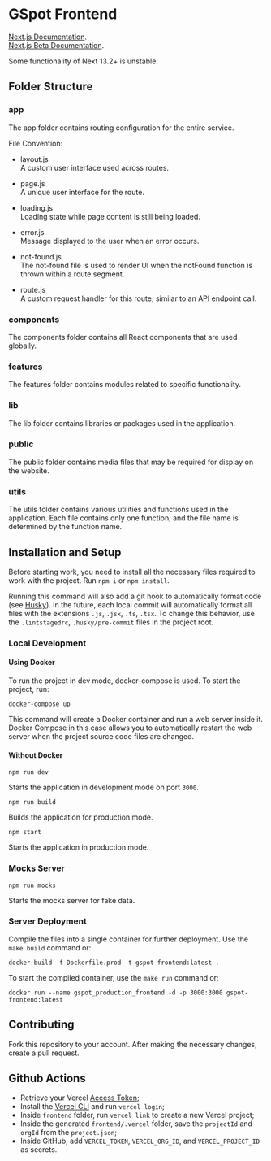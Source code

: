 # GSpot Frontend

[Next.js Documentation](https://nextjs.org/docs/getting-started).  
[Next.js Beta Documentation](https://beta.nextjs.org/docs/getting-started).  

Some functionality of Next 13.2+ is unstable.

## Folder Structure
### app
The app folder contains routing configuration for the entire service.

File Convention:

- layout.js  
A custom user interface used across routes.

- page.js  
A unique user interface for the route.

- loading.js  
Loading state while page content is still being loaded.

- error.js  
Message displayed to the user when an error occurs.

- not-found.js  
The not-found file is used to render UI when the notFound function is thrown within a route segment.

- route.js  
A custom request handler for this route, similar to an API endpoint call.

### components
The components folder contains all React components that are used globally.

### features
The features folder contains modules related to specific functionality.

### lib
The lib folder contains libraries or packages used in the application.

### public
The public folder contains media files that may be required for display on the website.

### utils 
The utils folder contains various utilities and functions used in the application. Each file contains only one function, and the file name is determined by the function name.


## Installation and Setup
Before starting work, you need to install all the necessary files required to work with the project. Run `npm i` or `npm install`.

Running this command will also add a git hook to automatically format code (see [Husky](https://typicode.github.io/husky/#/)). In the future, each local commit will automatically format all files with the extensions `.js`, `.jsx`, `.ts`, `.tsx`. To change this behavior, use the `.lintstagedrc`, `.husky/pre-commit` files in the project root.

### Local Development
#### Using Docker
To run the project in dev mode, docker-compose is used. To start the project, run:

```
docker-compose up
```
This command will create a Docker container and run a web server inside it. Docker Compose in this case allows you to automatically restart the web server when the project source code files are changed.   

#### Without Docker
```
npm run dev
```  
Starts the application in development mode on port `3000`.

```
npm run build
```  
Builds the application for production mode.

```
npm start
```  
Starts the application in production mode.

### Mocks Server
```
npm run mocks
```
Starts the mocks server for fake data.


### Server Deployment
Compile the files into a single container for further deployment. Use the `make build` command or:
```
docker build -f Dockerfile.prod -t gspot-frontend:latest .
```

To start the compiled container, use the `make run` command or:

```
docker run --name gspot_production_frontend -d -p 3000:3000 gspot-frontend:latest
```

## Contributing
Fork this repository to your account. After making the necessary changes, create a pull request.


## Github Actions
- Retrieve your Vercel [Access Token](https://vercel.com/guides/how-do-i-use-a-vercel-api-access-token);
- Install the [Vercel CLI](https://vercel.com/docs/cli) and run `vercel login`;
- Inside `frontend` folder, run `vercel link` to create a new Vercel project;
- Inside the generated `frontend/.vercel` folder, save the `projectId` and `orgId` from the `project.json`;
- Inside GitHub, add `VERCEL_TOKEN`, `VERCEL_ORG_ID`, and `VERCEL_PROJECT_ID` as secrets.
